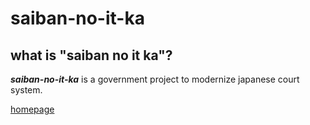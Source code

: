 # saiban-no-it-ka
## what is "saiban no it ka"?
_**saiban-no-it-ka**_ is a government project to modernize japanese court system.

[homepage](https://www.kantei.go.jp/jp/singi/keizaisaisei/saiban/) 
